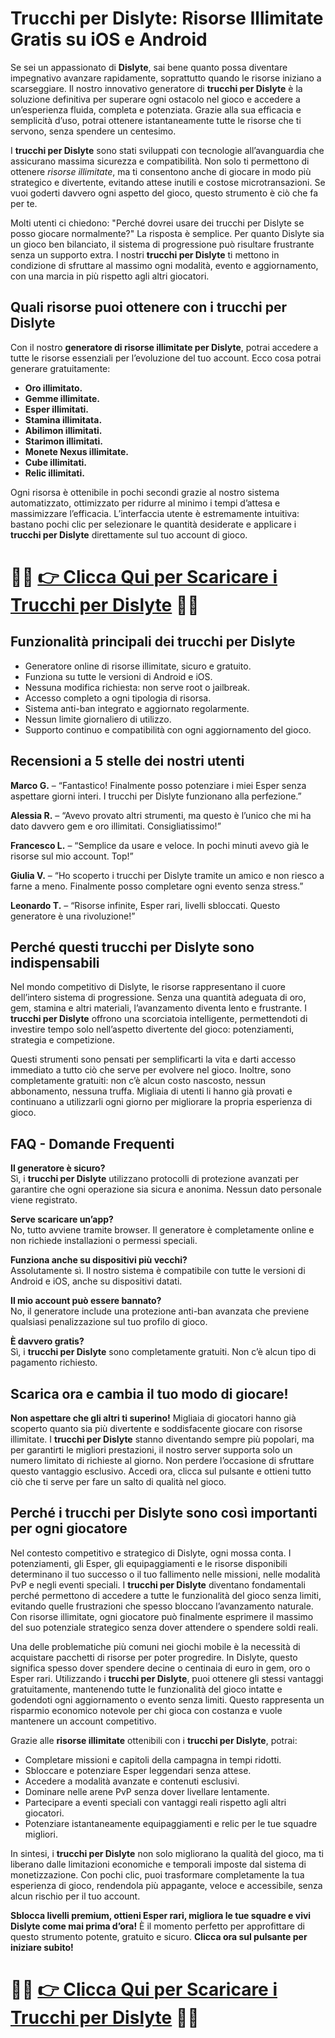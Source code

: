 <h1>Trucchi per Dislyte: Risorse Illimitate Gratis su iOS e Android</h1>

<p>Se sei un appassionato di <strong>Dislyte</strong>, sai bene quanto possa diventare impegnativo avanzare rapidamente, soprattutto quando le risorse iniziano a scarseggiare. Il nostro innovativo generatore di <strong>trucchi per Dislyte</strong> è la soluzione definitiva per superare ogni ostacolo nel gioco e accedere a un’esperienza fluida, completa e potenziata. Grazie alla sua efficacia e semplicità d’uso, potrai ottenere istantaneamente tutte le risorse che ti servono, senza spendere un centesimo.</p>

<p>I <strong>trucchi per Dislyte</strong> sono stati sviluppati con tecnologie all’avanguardia che assicurano massima sicurezza e compatibilità. Non solo ti permettono di ottenere <em>risorse illimitate</em>, ma ti consentono anche di giocare in modo più strategico e divertente, evitando attese inutili e costose microtransazioni. Se vuoi goderti davvero ogni aspetto del gioco, questo strumento è ciò che fa per te.</p>

<p>Molti utenti ci chiedono: "Perché dovrei usare dei trucchi per Dislyte se posso giocare normalmente?" La risposta è semplice. Per quanto Dislyte sia un gioco ben bilanciato, il sistema di progressione può risultare frustrante senza un supporto extra. I nostri <strong>trucchi per Dislyte</strong> ti mettono in condizione di sfruttare al massimo ogni modalità, evento e aggiornamento, con una marcia in più rispetto agli altri giocatori.</p>

<h2>Quali risorse puoi ottenere con i trucchi per Dislyte</h2>

<p>Con il nostro <strong>generatore di risorse illimitate per Dislyte</strong>, potrai accedere a tutte le risorse essenziali per l’evoluzione del tuo account. Ecco cosa potrai generare gratuitamente:</p>

<ul>
  <li><strong>Oro illimitato.</strong></li>
  <li><strong>Gemme illimitate.</strong></li>
  <li><strong>Esper illimitati.</strong></li>
  <li><strong>Stamina illimitata.</strong></li>
  <li><strong>Abilimon illimitati.</strong></li>
  <li><strong>Starimon illimitati.</strong></li>
  <li><strong>Monete Nexus illimitate.</strong></li>
  <li><strong>Cube illimitati.</strong></li>
  <li><strong>Relic illimitati.</strong></li>
</ul>

<p>Ogni risorsa è ottenibile in pochi secondi grazie al nostro sistema automatizzato, ottimizzato per ridurre al minimo i tempi d’attesa e massimizzare l’efficacia. L’interfaccia utente è estremamente intuitiva: bastano pochi clic per selezionare le quantità desiderate e applicare i <strong>trucchi per Dislyte</strong> direttamente sul tuo account di gioco.</p>

# 🔴🔴 **[👉 Clicca Qui per Scaricare i Trucchi per Dislyte](https://tinyurl.com/SfidaInMano)** 🔴🔴

<h2>Funzionalità principali dei trucchi per Dislyte</h2>

<ul>
  <li>Generatore online di risorse illimitate, sicuro e gratuito.</li>
  <li>Funziona su tutte le versioni di Android e iOS.</li>
  <li>Nessuna modifica richiesta: non serve root o jailbreak.</li>
  <li>Accesso completo a ogni tipologia di risorsa.</li>
  <li>Sistema anti-ban integrato e aggiornato regolarmente.</li>
  <li>Nessun limite giornaliero di utilizzo.</li>
  <li>Supporto continuo e compatibilità con ogni aggiornamento del gioco.</li>
</ul>

<h2>Recensioni a 5 stelle dei nostri utenti</h2>

<p><strong>Marco G.</strong> – “Fantastico! Finalmente posso potenziare i miei Esper senza aspettare giorni interi. I trucchi per Dislyte funzionano alla perfezione.”</p>
<p><strong>Alessia R.</strong> – “Avevo provato altri strumenti, ma questo è l’unico che mi ha dato davvero gem e oro illimitati. Consigliatissimo!”</p>
<p><strong>Francesco L.</strong> – “Semplice da usare e veloce. In pochi minuti avevo già le risorse sul mio account. Top!”</p>
<p><strong>Giulia V.</strong> – “Ho scoperto i trucchi per Dislyte tramite un amico e non riesco a farne a meno. Finalmente posso completare ogni evento senza stress.”</p>
<p><strong>Leonardo T.</strong> – “Risorse infinite, Esper rari, livelli sbloccati. Questo generatore è una rivoluzione!”</p>

<h2>Perché questi trucchi per Dislyte sono indispensabili</h2>

<p>Nel mondo competitivo di Dislyte, le risorse rappresentano il cuore dell’intero sistema di progressione. Senza una quantità adeguata di oro, gem, stamina e altri materiali, l’avanzamento diventa lento e frustrante. I <strong>trucchi per Dislyte</strong> offrono una scorciatoia intelligente, permettendoti di investire tempo solo nell’aspetto divertente del gioco: potenziamenti, strategia e competizione.</p>

<p>Questi strumenti sono pensati per semplificarti la vita e darti accesso immediato a tutto ciò che serve per evolvere nel gioco. Inoltre, sono completamente gratuiti: non c’è alcun costo nascosto, nessun abbonamento, nessuna truffa. Migliaia di utenti li hanno già provati e continuano a utilizzarli ogni giorno per migliorare la propria esperienza di gioco.</p>

<h2>FAQ - Domande Frequenti</h2>

<p><strong>Il generatore è sicuro?</strong><br>
Sì, i <strong>trucchi per Dislyte</strong> utilizzano protocolli di protezione avanzati per garantire che ogni operazione sia sicura e anonima. Nessun dato personale viene registrato.</p>

<p><strong>Serve scaricare un’app?</strong><br>
No, tutto avviene tramite browser. Il generatore è completamente online e non richiede installazioni o permessi speciali.</p>

<p><strong>Funziona anche su dispositivi più vecchi?</strong><br>
Assolutamente sì. Il nostro sistema è compatibile con tutte le versioni di Android e iOS, anche su dispositivi datati.</p>

<p><strong>Il mio account può essere bannato?</strong><br>
No, il generatore include una protezione anti-ban avanzata che previene qualsiasi penalizzazione sul tuo profilo di gioco.</p>

<p><strong>È davvero gratis?</strong><br>
Sì, i <strong>trucchi per Dislyte</strong> sono completamente gratuiti. Non c’è alcun tipo di pagamento richiesto.</p>

<h2>Scarica ora e cambia il tuo modo di giocare!</h2>

<p><strong>Non aspettare che gli altri ti superino!</strong> Migliaia di giocatori hanno già scoperto quanto sia più divertente e soddisfacente giocare con risorse illimitate. I <strong>trucchi per Dislyte</strong> stanno diventando sempre più popolari, ma per garantirti le migliori prestazioni, il nostro server supporta solo un numero limitato di richieste al giorno. Non perdere l’occasione di sfruttare questo vantaggio esclusivo. Accedi ora, clicca sul pulsante e ottieni tutto ciò che ti serve per fare un salto di qualità nel gioco.</p>

<h2>Perché i trucchi per Dislyte sono così importanti per ogni giocatore</h2>

<p>Nel contesto competitivo e strategico di Dislyte, ogni mossa conta. I potenziamenti, gli Esper, gli equipaggiamenti e le risorse disponibili determinano il tuo successo o il tuo fallimento nelle missioni, nelle modalità PvP e negli eventi speciali. I <strong>trucchi per Dislyte</strong> diventano fondamentali perché permettono di accedere a tutte le funzionalità del gioco senza limiti, evitando quelle frustrazioni che spesso bloccano l’avanzamento naturale. Con risorse illimitate, ogni giocatore può finalmente esprimere il massimo del suo potenziale strategico senza dover attendere o spendere soldi reali.</p>

<p>Una delle problematiche più comuni nei giochi mobile è la necessità di acquistare pacchetti di risorse per poter progredire. In Dislyte, questo significa spesso dover spendere decine o centinaia di euro in gem, oro o Esper rari. Utilizzando i <strong>trucchi per Dislyte</strong>, puoi ottenere gli stessi vantaggi gratuitamente, mantenendo tutte le funzionalità del gioco intatte e godendoti ogni aggiornamento o evento senza limiti. Questo rappresenta un risparmio economico notevole per chi gioca con costanza e vuole mantenere un account competitivo.</p>

<p>Grazie alle <strong>risorse illimitate</strong> ottenibili con i <strong>trucchi per Dislyte</strong>, potrai:</p>

<ul>
  <li>Completare missioni e capitoli della campagna in tempi ridotti.</li>
  <li>Sbloccare e potenziare Esper leggendari senza attese.</li>
  <li>Accedere a modalità avanzate e contenuti esclusivi.</li>
  <li>Dominare nelle arene PvP senza dover livellare lentamente.</li>
  <li>Partecipare a eventi speciali con vantaggi reali rispetto agli altri giocatori.</li>
  <li>Potenziare istantaneamente equipaggiamenti e relic per le tue squadre migliori.</li>
</ul>

<p>In sintesi, i <strong>trucchi per Dislyte</strong> non solo migliorano la qualità del gioco, ma ti liberano dalle limitazioni economiche e temporali imposte dal sistema di monetizzazione. Con pochi clic, puoi trasformare completamente la tua esperienza di gioco, rendendola più appagante, veloce e accessibile, senza alcun rischio per il tuo account.</p>

<p><strong>Sblocca livelli premium, ottieni Esper rari, migliora le tue squadre e vivi Dislyte come mai prima d’ora!</strong> È il momento perfetto per approfittare di questo strumento potente, gratuito e sicuro. <strong>Clicca ora sul pulsante per iniziare subito!</strong></p>

# 🔴🔴 **[👉 Clicca Qui per Scaricare i Trucchi per Dislyte](https://tinyurl.com/SfidaInMano)** 🔴🔴
